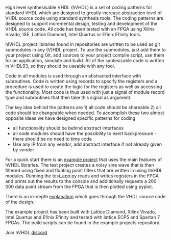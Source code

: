 High level synthesisable VHDL (hVHDL) is a set of coding patterns for standard VHDL which are designed to greatly increase abstraction level of VHDL source code using standard synthesis tools. The coding patterns are designed to support incremental design, testing and development of the VHDL source code. All code has been tested with an FPGA using Xilinx Vivado, ISE, Lattice Diamond, Intel Quartus or Efinix Efinity tools.

hlVHDL project libraries found in repositories are written to be used as git submodules in any (V)HDL project. To use the submodules, just add them to your project using Git, add sources to your project compile script, use them for an application, simulate and build. All of the syntesizable code is written in VHDL93, so they should be useable with any tool.

Code in all modules is used through an abstracted interface with subroutines. Code is written using records to specify the registers and a procedure is used to create the logic for the registers as well as accessing the functionality. Most code is thus used with just a signal of module record type and subroutines that then take this signal as argument.

The key idea behind the patterns are 1) all code should be shareable 2) all code should be changeable when needed.
To accomplish these two almost opposite ideas we have designed specific patterns for coding 
   - all functionality should be behind abstract interfaces
   - all code modules should have the possibility to exert backpressure - there should be no need to time code
   - Use any IP from any vendor, add abstract interface if not already given by vendor 

For a quick start there is an [example project](https://github.com/hVHDL/hVHDL_example_project) that uses the main features of hVHDL libraries. The test project creates a noisy sine wave that is then filtered using fixed and floating point filters that are written in using hVHDL modules. Running the test_app.py reads and writes registers in the FPGA and prints out the results to the console and additionally requests a 200 000 data point stream from the FPGA that is then plotted using pyplot.

There is an in-depth [explanation](https://hvhdl.readthedocs.io/en/latest/hvhdl_example_project/hvhdl_example_project.html) which goes through the VHDL source code of the design.

The example project has been built with Lattice Diamond, Xilinx Vivado, Intel Quartus and Efinix Efinity and tested with lattice ECP5 and Spartan 7 FPGAs. The build scripts can be found in the example projects repository.

Join hVHDL [discord](https://discord.gg/FryENkTBQ6)

